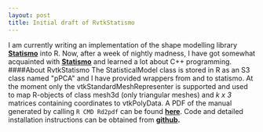 ```yaml
---
layout: post
title: Initial draft of RvtkStatismo
---
```


I am currently writing an implementation of the shape modelling library **[Statismo](https://github.com/statismo/statismo)** into R. Now, after a week of nightly madness, I have got somewhat acquainted with **[Statismo](https://github.com/statismo/statismo)** and learned a lot about C++ programming. 
####About RvtkStatismo
The StatisticalModel class is stored in R as an S3 class named "pPCA" and I have provided wrappers from and to statismo. At the moment only the vtkStandardMeshRepresenter is supported and used to map R-objects of class mesh3d (only triangular meshes) and *k x 3* matrices containing coordinates to vtkPolyData. A PDF of the manual generated by calling ```R CMD Rd2pdf``` can be found **[here](../resources/RvtkStatismo.pdf)**. Code and detailed installation instructions can be obtained from **[github](https://github.com/zarquon42b/RvtkStatismo).**